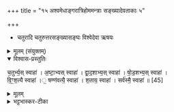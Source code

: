 +++
title = "१५ अश्वमेधाङ्गरात्रिहोममन्त्राः सङ्ख्यादेवताकाः ५"

+++
- चतुरादि चतुरुत्तरसङ्ख्यासङ्घः
विश्वेदेवा ऋषयः
<details><summary>मूलम् (संयुक्तम्)</summary>

च॒तुर्भ्य॒स्स्वाहा॑ऽष्टा॒भ्यस्स्वाहा॑ द्वाद॒शभ्य॒स्स्वाहा॑ षोड॒शभ्य॒स्स्वाहा॑ विꣳश॒त्यै स्वाहा॒ षण्ण॑वत्यै॒ स्वाहा॑ श॒ताय॒ स्वाहा॒ सर्व॑स्मै॒ स्वाहा॑ ॥ [45]  
</details>

<details open><summary>विश्वास-प्रस्तुतिः</summary>

च॒तुर्भ्य॒स् स्वाहा॑ । अ॒ष्टा॒भ्यस् स्वाहा॑ । द्वा॒द॒शाभ्य॒स् स्वाहा॑ । षो॒ड॒शभ्य॒स् स्वाहा॑ ।  
वि॒ꣳ॒श॒त्यै स्वाहा॑ ।॒ षण्ण॑वत्यै॒ स्वाहा॑ । श॒ताय॒ स्वाहा॑ । सर्व॑स्मै॒ स्वाहा॑ ॥ [45]  
</details>

<details><summary>मूलम्</summary>

च॒तुर्भ्य॒स् स्वाहा॑ । अ॒ष्टा॒भ्यस् स्वाहा॑ । द्वा॒द॒शाभ्य॒स् स्वाहा॑ । षो॒ड॒शभ्य॒स् स्वाहा॑ ।  
वि॒ꣳ॒श॒त्यै स्वाहा॑ ।॒ षण्ण॑वत्यै॒ स्वाहा॑ । श॒ताय॒ स्वाहा॑ । सर्व॑स्मै॒ स्वाहा॑ ॥ [45]  
</details>

<details><summary>भट्टभास्कर-टीका</summary>

1अथ चतुरादिचतुरुत्तरा युग्मा गृह्यन्ते - चतुर्भ्य इत्यादि ॥ विंशत्यन्तानां ग्रहणं उपात्तस्य चतुष्कपञ्चकस्य विंशत्यन्तरेऽप्यविशिष्टत्वात् । षण्णवतिग्रहणं यावच्छतमव्यवच्छेदेन चतुष्कान्वयप्रदर्शनार्थं चतुर्भिश्शतपूरणख्यापनार्यं च ॥

इति सप्तमे द्वितीये पञ्चदशोनुवाकः ॥  
</details>
